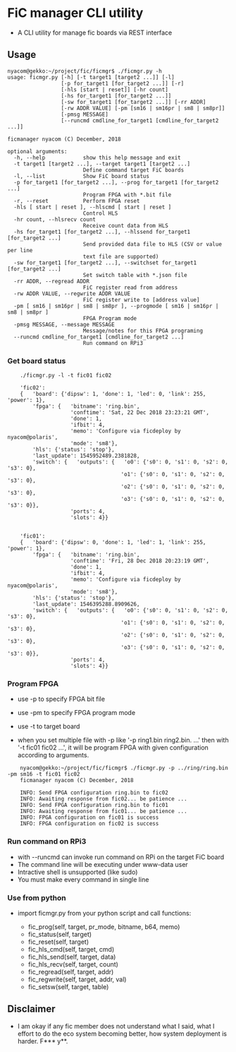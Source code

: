 # FiC manager CLI utility

* A CLI utility for manage fic boards via REST interface

## Usage

```
nyacom@gekko:~/project/fic/ficmgr$ ./ficmgr.py -h
usage: ficmgr.py [-h] [-t target1 [target2 ...]] [-l]
                 [-p for_target1 [for_target2 ...]] [-r]
                 [-hls [start | reset]] [-hr count]
                 [-hs for_target1 [for_target2 ...]]
                 [-sw for_target1 [for_target2 ...]] [-rr ADDR]
                 [-rw ADDR VALUE] [-pm [sm16 | sm16pr | sm8 | sm8pr]]
                 [-pmsg MESSAGE]
                 [--runcmd cmdline_for_target1 [cmdline_for_target2 ...]]

ficmanager nyacom (C) December, 2018

optional arguments:
  -h, --help            show this help message and exit
  -t target1 [target2 ...], --target target1 [target2 ...]
                        Define command target FiC boards
  -l, --list            Show FiC board status
  -p for_target1 [for_target2 ...], --prog for_target1 [for_target2 ...]
                        Program FPGA with *.bit file
  -r, --reset           Perform FPGA reset
  -hls [ start | reset ], --hlscmd [ start | reset ]
                        Control HLS
  -hr count, --hlsrecv count
                        Receive count data from HLS
  -hs for_target1 [for_target2 ...], --hlssend for_target1 [for_target2 ...]
                        Send provided data file to HLS (CSV or value per line
                        text file are supported)
  -sw for_target1 [for_target2 ...], --switchset for_target1 [for_target2 ...]
                        Set switch table with *.json file
  -rr ADDR, --regread ADDR
                        FiC register read from address
  -rw ADDR VALUE, --regwrite ADDR VALUE
                        FiC register write to [address value]
  -pm [ sm16 | sm16pr | sm8 | sm8pr ], --progmode [ sm16 | sm16pr | sm8 | sm8pr ]
                        FPGA Program mode
  -pmsg MESSAGE, --message MESSAGE
                        Message/notes for this FPGA programing
  --runcmd cmdline_for_target1 [cmdline_for_target2 ...]
                        Run command on RPi3

```

### Get board status

```
    ./ficmgr.py -l -t fic01 fic02

    'fic02':
    {   'board': {'dipsw': 1, 'done': 1, 'led': 0, 'link': 255, 'power': 1},
        'fpga': {   'bitname': 'ring.bin',
                    'conftime': 'Sat, 22 Dec 2018 23:23:21 GMT',
                    'done': 1,
                    'ifbit': 4,
                    'memo': 'Configure via ficdeploy by nyacom@polaris',
                    'mode': 'sm8'},
        'hls': {'status': 'stop'},
        'last_update': 1545952489.2381828,
        'switch': {   'outputs': {   'o0': {'s0': 0, 's1': 0, 's2': 0, 's3': 0},
                                    'o1': {'s0': 0, 's1': 0, 's2': 0, 's3': 0},
                                    'o2': {'s0': 0, 's1': 0, 's2': 0, 's3': 0},
                                    'o3': {'s0': 0, 's1': 0, 's2': 0, 's3': 0}},
                    'ports': 4,
                    'slots': 4}}


    'fic01':
    {   'board': {'dipsw': 0, 'done': 1, 'led': 1, 'link': 255, 'power': 1},
        'fpga': {   'bitname': 'ring.bin',
                    'conftime': 'Fri, 28 Dec 2018 20:23:19 GMT',
                    'done': 1,
                    'ifbit': 4,
                    'memo': 'Configure via ficdeploy by nyacom@polaris',
                    'mode': 'sm8'},
        'hls': {'status': 'stop'},
        'last_update': 1546395288.8909626,
        'switch': {   'outputs': {   'o0': {'s0': 0, 's1': 0, 's2': 0, 's3': 0},
                                    'o1': {'s0': 0, 's1': 0, 's2': 0, 's3': 0},
                                    'o2': {'s0': 0, 's1': 0, 's2': 0, 's3': 0},
                                    'o3': {'s0': 0, 's1': 0, 's2': 0, 's3': 0}},
                    'ports': 4,
                    'slots': 4}}
```

### Program FPGA

* use -p to specify FPGA bit file
* use -pm to specify FPGA program mode
* use -t to target board

* when you set multiple file with -p like '-p ring1.bin ring2.bin. ...' then with '-t fic01 fic02 ...', it will be program FPGA with given configuration according to arguments.


```
    nyacom@gekko:~/project/fic/ficmgr$ ./ficmgr.py -p ../ring/ring.bin -pm sm16 -t fic01 fic02
    ficmanager nyacom (C) December, 2018
    
    INFO: Send FPGA configuration ring.bin to fic02
    INFO: Awaiting response from fic02... be patience ...
    INFO: Send FPGA configuration ring.bin to fic01
    INFO: Awaiting response from fic01... be patience ...
    INFO: FPGA configuration on fic01 is success
    INFO: FPGA configuration on fic02 is success
```

### Run command on RPi3

* with --runcmd can invoke run command on RPi on the target FiC board
* The command line will be executing under www-data user
* Intractive shell is unsupported (like sudo)
* You must make every command in single line


### Use from python

* import ficmgr.py from your python script and call functions:

  * fic_prog(self, target, pr_mode, bitname, b64, memo)
  * fic_status(self, target)
  * fic_reset(self, target)
  * fic_hls_cmd(self, target, cmd)
  * fic_hls_send(self, target, data)
  * fic_hls_recv(self, target, count)
  * fic_regread(self, target, addr)
  * fic_regwrite(self, target, addr, val)
  * fic_setsw(self, target, table)

## Disclaimer
* I am okay if any fic member does not understand what I said, what I effort to do the eco system becoming better, how system deployment is harder. F*** y**.
